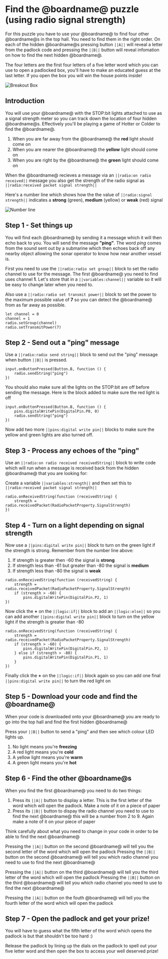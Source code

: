 # Find the @boardname@ puzzle (using radio signal strength) 

For this puzzle you have to use your @boardname@ to find four other @boardname@s in the top hall. You need to find them in the right order.  On each of the hidden @boardname@s pressing button ``||A||`` will reveal a letter from the padlock code and pressing the ``||B||`` button will reveal infomation on how to find the next hidden @boardname@.

The four letters are the first four letters of a five letter word which you can use to open a padlocked box, you'll have to make an educated guess at the last letter. If you open the box you will win the house points inside!

![Breakout Box](https://github.com/belmont-admin/SignalStrengthFinderInstructions/raw/master/docs/images/BreakoutBox.jpg)

## Introduction

You will use your @boardname@ with the STOP:bit lights attached to use as a signal strength meter so you can track down the location of four hidden @boardname@s. Effectively you'll be playing a game of Hotter or Colder to find the @boardname@.
1. When you are far away from the @boardname@ the **red** light should come on
2. When you are nearer the @boardname@ the **yellow** light should come on
3. When you are right by the @boardname@ the **green** light should come on

When the @boardname@ recieves a message via an ``||radio:on radio received||`` message you also get the strength of the radio signal as ``||radio:received packet signal strength||``

Here's a number line which shows how the the value of ``||radio:signal strength||`` indicates a **strong** (green), **medium** (yellow) or **weak** (red) signal

![Number line](https://github.com/belmont-admin/SignalStrengthFinderInstructions/raw/master/docs/images/Number%20line.png)

## Step 1 - Set things up

You will find each @boardname@ by sending it a message which it will then echo back to you. You will send the message **"ping"**. The word *ping* comes from the sound sent out by a submarine which then echoes back off any nearby object allowing the sonar operator to know how near another vessel is.

First you need to use the ``||radio:radio set group||`` block to set the radio channel to use for the message. The first @boardname@ you need to find uses channel **1**. Let's store that in a ``||variables:channel||`` variable so it will be easy to change later when you need to.

Also use a ``||radio:radio set transmit power||`` block to set the power to the maximum possible value of **7** so you can detect the @boardname@ from as far away as possible.

```blocks
let channel = 0
channel = 1
radio.setGroup(channel)
radio.setTransmitPower(7)
```
## Step 2 - Send out a "ping" message

Use a ``||radio:radio send string||`` block to send out the "ping" message when button ``||B||`` is pressed.

```blocks
input.onButtonPressed(Button.B, function () {
    radio.sendString("ping")
})
```

You should also make sure all the lights on the STOP:bit are off before sending the message. Here is the block added to make sure the red light is off

```blocks
input.onButtonPressed(Button.B, function () {
    pins.digitalWritePin(DigitalPin.P0, 0)
    radio.sendString("ping")
})
```
Now add two more ``||pins:digital write pin||`` blocks to make sure the yellow and green lights are also turned off.

## Step 3 - Process any echoes of the "ping"

Use an ``||radio:on radio received receivedString||`` block to write code which will run when a message is received back from the hidden @boardname@ that you are looking for:

Create a variable ``||variables:strength||`` and then set this to ``||radio:received packet signal strength||``

```blocks
radio.onReceivedString(function (receivedString) {
    strength = radio.receivedPacket(RadioPacketProperty.SignalStrength)
})

```
## Step 4 - Turn on a light depending on signal strength

Now use a ``||pins:digital write pin||`` block to turn on the green light if the strength is strong. Remember from the number line above:

1. If strength is greater then -60 the signal is **strong**
2. If strength less than -61 but greater than -80 the signal is **medium**
3. If strength less than -80 the signal is **weak**

```blocks
radio.onReceivedString(function (receivedString) {
    strength = radio.receivedPacket(RadioPacketProperty.SignalStrength)
    if (strength > -60) {
        pins.digitalWritePin(DigitalPin.P2, 1)
})
```
Now click the **+** on the ``||logic:if||`` block to add an ``||logic:else||`` so you can add another ``||pins:digital write pin||`` block to turn on the yellow light if the strength is greater than -80

```blocks
radio.onReceivedString(function (receivedString) {
    strength = radio.receivedPacket(RadioPacketProperty.SignalStrength)
    if (strength > -60) {
        pins.digitalWritePin(DigitalPin.P2, 1)
    } else if (strength > -80) {
        pins.digitalWritePin(DigitalPin.P1, 1)
    }
})
```
Finally click the **+** on the ``||logic:if||`` block again so you can add one final ``||pins:digital write pin||`` to turn the red light on

## Step 5 - Download your code and find the @boardname@

When your code is downloaded onto your @boardname@ you are ready to go into the top hall and find the first hidden @boardname@

Press your ``||B||`` button to send a "ping" and then see which colour LED lights up.

1. No light means you're **freezing**
2. A red light means you're **cold**
3. A yellow light means you're **warm**
4. A green light means you're **hot**

## Step 6 - Find the other @boardname@s

When you find the first @boardname@ you need to do two things:

1. Press its ``||A||`` button to display a letter. This is the first letter of the word which will open the padlock. Make a note of it on a piece of paper
2. Press its ``||B||`` button to dispay the radio channel you need to use to find the next @boardname@ this will be a number from 2 to 9. Again make a note of it on your piece of paper

Think carefully about what you need to change in your code in order to be able to find the next @boardname@

Pressing the ``||A||`` button on the second @boardname@ will tell you the second letter of the word which will open the padlock
Pressing the ``||B||`` button on the second @boardname@ will tell you which radio channel you need to use to find the next @boardname@

Pressing the ``||A||`` button on the third @boardname@ will tell you the third letter of the word which will open the padlock
Pressing the ``||B||`` button on the third @boardname@ will tell you which radio channel you need to use to find the next @boardname@

Pressing the ``||A||`` button on the fouth @boardname@ will tell you the fourth letter of the word which will open the padlock

## Step 7 - Open the padlock and get your prize!

You will have to guess what the fifth letter of the word which opens the padlock is but that shouldn't be too hard :)

Release the padlock by lining up the dials on the padlock to spell out your five letter word and then open the box to access your well deserved prize! 
